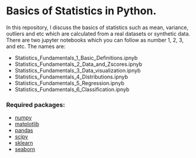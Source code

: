 # Basics of Statistics in Python.
In this repository, I discuss the basics of statistics such as mean, variance, outliers and etc which are calculated from a real datasets or synthetic data. There are two jupyter notebooks which you can follow as number 1, 2, 3, and etc. The names are: 
* Statistics_Fundamentals_1_Basic_Definitions.ipnyb
* Statistics_Fundamentals_2_Data_and_Zscores.ipnyb
* Statistics_Fundamentals_3_Data_visualization.ipnyb
* Statistics_Fundamentals_4_Distributions.ipnyb
* Statistics_Fundamentals_5_Regression.ipnyb
* Statistics_Fundamentals_6_Classification.ipnyb

### Required packages:
* [numpy](https://numpy.org/)
* [matplotlib](https://matplotlib.org/)
* [pandas](https://pandas.pydata.org/)
* [scipy](https://scipy.org/)
* [sklearn](https://scikit-learn.org/stable/)
* [seaborn](https://seaborn.pydata.org/introduction.html)
